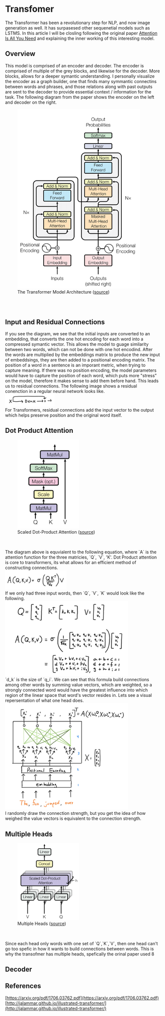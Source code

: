 # Transfomer
The Transformer has been a revolutionary step for NLP, and now image generation as well. It has surpasesed other sequenetial models such as LSTMS. In this article I will be closling following the original paper [Attention Is All You Need](https://arxiv.org/pdf/1706.03762.pdf) and explaining the inner working of this interesting model. 

## Overview 
This model is comprised of an encoder and decoder. The encoder is comprised of multiple of the grey blocks, and likewise for the decoder. More blocks, allows for a deeper symantic understanding. I personally visualize the encoder as a graph builder, one that finds many symmantic connectins between words and phrases, 
and those relations along with past outputs are sent to the decoder to provide essential context / information for the task. The following diagram from the paper shows the encoder on the left and decoder on the right. <br />
<figure>
  <img src="/Transformer/model.png" alt="drawing" width="400">
  <figcaption>The Transformer Model Architecture (<a href="https://arxiv.org/pdf/1706.03762.pdf">source</a>)</figcaption>
</figure> <br /> <br />

## Input and Residual Connections
If you see the diagram, we see that the initial inputs are converted to an embedding, that converts the one hot encoding for each word into a compressed
symantic vector. This allows the model to guage similarity between two words, which can not be done with one hot encodind. After the words are multiplied
by the embeddings matrix to produce the new input of embeddsings, they are then added to a positional encoding matrix. The position of a word in a sentence 
is an imporant metric, when trying to capture meaning. If there was no position encoding, the model parameters would have to capture the position of each word, 
which puts more "stress" on the model, therefore it makes sense to add them before hand. This leads us to residual connections. The following image shows a residual conenction in a regular neural network looks like. <br />
<img src="/Transformer/residual.png" alt="drawing" width="160"> <br />
For Transformers, residual connections add the input vector to the output which helps preserve position and the original word itself. 

## Dot Product Attention
<figure>
  <img src="/Transformer/attention1.png" alt="drawing" width="200">
  <figcaption> Scaled Dot-Product Attention (<a href="https://arxiv.org/pdf/1706.03762.pdf">source</a>)</figcaption>
</figure> <br /> <br />
The diagram above is equvialent to the following equation, where `A` is the attention function for the three matricies, 
`Q`, `V`, 'K'. Dot Product attention is core to transformers, its what allows for an efficient method of constructing connections. <br />
<img src="/Transformer/attentionEq.png" alt="drawing" width="200"> <br />
If we only had three input words, then `Q`, `V`, `K` would look like the following. <br />
<img src="/Transformer/explan.png" alt="drawing" width="400"> <br />
`d_k` is the size of `q_i`. We can see that this formula build connections among other words by summing value vectors, which are weighted, 
so a strongly connected word would have the greatest influence into which region of the linear space that word's vector resides in. Lets see a visual repersentation of what one head does. <br />
<img src="/Transformer/single head.png" alt="drawing" width="400"> <br />
I randomly draw the connection strength, but you get the idea of how weighed the value vectors is equivalent to the connection strength. 

## Multiple Heads
<figure>
  <img src="/Transformer/multihead1.png" alt="drawing" width="200">
  <figcaption> Multiple Heads (<a href="https://arxiv.org/pdf/1706.03762.pdf">source</a>)</figcaption>
</figure> <br /> <br />
Since each head only words with one set of `Q`,`K`,`V`, then one head can't go too spefic in how it wants to build connections between words. This is why the transofmer has multiple heads, spefically the orinal paper used 8 


## Decoder



## References 
[https://arxiv.org/pdf/1706.03762.pdf](https://arxiv.org/pdf/1706.03762.pdf) <br />
[http://jalammar.github.io/illustrated-transformer/](http://jalammar.github.io/illustrated-transformer/)
